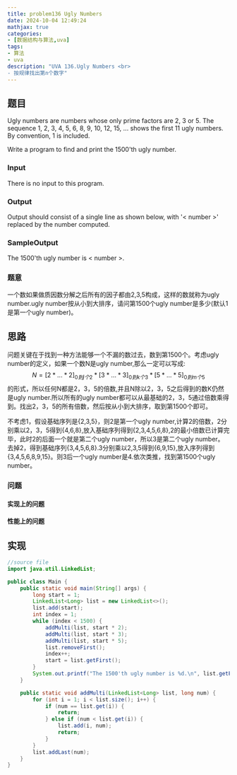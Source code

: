 ```yaml
---
title: problem136 Ugly Numbers
date: 2024-10-04 12:49:24
mathjax: true
categories:
- [数据结构与算法,uva]
tags:
- 算法
- uva
description: "UVA 136.Ugly Numbers <br>
- 按规律找出第n个数字"
---
```


## 题目

Ugly numbers are numbers whose only prime factors are 2, 3 or 5. The sequence
1, 2, 3, 4, 5, 6, 8, 9, 10, 12, 15, ...
shows the first 11 ugly numbers. By convention, 1 is included.

Write a program to find and print the 1500'th ugly number.

### Input

There is no input to this program.

### Output

Output should consist of a single line as shown below, with '< number >' replaced by the number computed.

### SampleOutput

The 1500'th ugly number is < number >.

### 题意

一个数如果做质因数分解之后所有的因子都由2,3,5构成，这样的数就称为ugly number.ugly number按从小到大排序，请问第1500个ugly number是多少(默认1是第一个ugly number)。

## 思路

问题关键在于找到一种方法能够一个不漏的数过去，数到第1500个。考虑ugly number的定义，如果一个数N是ugly number,那么一定可以写成:
$$ N=[2*...*2]_{0到j个2}*[3*...*3]_{0到k个3}*[5*...*5]_{0到m个5} $$
的形式，所以任何N都是2，3，5的倍数,并且N除以2，3，5之后得到的数K仍然是ugly number.所以所有的ugly number都可以从最基础的2，3，5通过倍数乘得到。找出2，3，5的所有倍数，然后按从小到大排序，取到第1500个即可。

不考虑1，假设基础序列是{2,3,5}，则2是第一个ugly number,计算2的倍数，2分别乘以2，3，5得到{4,6,8},放入基础序列得到{2,3,4,5,6,8},2的最小倍数已计算完毕，此时2的后面一个就是第二个ugly number，所以3是第二个ugly number。去掉2，得到基础序列{3,4,5,6,8}.3分别乘以2,3,5得到{6,9,15},放入序列得到{3,4,5,6,8,9,15}。则3后一个ugly number是4.依次类推，找到第1500个ugly number。

### 问题

#### 实现上的问题

#### 性能上的问题

## 实现

```JAVA .{line-numbers}
//source file
import java.util.LinkedList;

public class Main {
    public static void main(String[] args) {
        long start = 1;
        LinkedList<Long> list = new LinkedList<>();
        list.add(start);
        int index = 1;
        while (index < 1500) {
            addMulti(list, start * 2);
            addMulti(list, start * 3);
            addMulti(list, start * 5);
            list.removeFirst();
            index++;
            start = list.getFirst();
        }
        System.out.printf("The 1500'th ugly number is %d.\n", list.getFirst());
    }

    public static void addMulti(LinkedList<Long> list, long num) {
        for (int i = 1; i < list.size(); i++) {
            if (num == list.get(i)) {
                return;
            } else if (num < list.get(i)) {
                list.add(i, num);
                return;
            }
        }
        list.addLast(num);
    }
}
```
